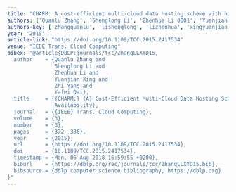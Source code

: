 ```yaml
---
title: "CHARM: A cost-efficient multi-cloud data hosting scheme with high availability"
authors: ['Quanlu Zhang', 'Shenglong Li', 'Zhenhua Li 0001', 'Yuanjian Xing', 'Zhi Yang', 'Yafei Dai']
authors-key: ['zhangquanlu', 'lishenglong', 'lizhenhua', 'xingyuanjian', 'yangzhi', 'daiyafei']
year: "2015"
article-link: "https://doi.org/10.1109/TCC.2015.2417534"
venue: "IEEE Trans. Cloud Computing"
bibex: "@article{DBLP:journals/tcc/ZhangLLXYD15,
  author    = {Quanlu Zhang and
               Shenglong Li and
               Zhenhua Li and
               Yuanjian Xing and
               Zhi Yang and
               Yafei Dai},
  title     = {{CHARM:} {A} Cost-Efficient Multi-Cloud Data Hosting Scheme with High
               Availability},
  journal   = {{IEEE} Trans. Cloud Computing},
  volume    = {3},
  number    = {3},
  pages     = {372--386},
  year      = {2015},
  url       = {https://doi.org/10.1109/TCC.2015.2417534},
  doi       = {10.1109/TCC.2015.2417534},
  timestamp = {Mon, 06 Aug 2018 16:59:55 +0200},
  biburl    = {https://dblp.org/rec/journals/tcc/ZhangLLXYD15.bib},
  bibsource = {dblp computer science bibliography, https://dblp.org}
}"
---
```

